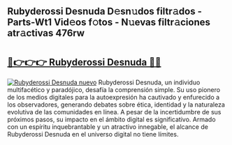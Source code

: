 ## Rubyderossi Desnuda D𝚎sn𝚞dos filtr𝚊dos - Parts-Wt1 Vid𝚎os f𝚘tos - N𝚞evas filtr𝚊ciones atr𝚊ctivas 476rw

# <h2><a href="http://mbc8fwl.tromn.icu/?c=Rubyderossi+Desnuda">🔗👉👉👉 Rubyderossi Desnuda 🔗🔗</a></h2>

[![Rubyderossi Desnuda nuevo](https://i.imgur.com/pEAQMta.gif)](http://mbc8fwl.tromn.icu/?c=Rubyderossi+Desnuda)
Rubyderossi Desnuda, un individuo multifacético y paradójico, desafía la comprensión simple. Su uso pionero de los medios digitales para la autoexpresión ha cautivado y enfurecido a los observadores, generando debates sobre ética, identidad y la naturaleza evolutiva de las comunidades en línea. A pesar de la incertidumbre de sus próximos pasos, su impacto en el ámbito digital es significativo. Armado con un espíritu inquebrantable y un atractivo innegable, el alcance de Rubyderossi Desnuda en el universo digital no tiene límites.
